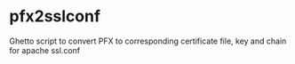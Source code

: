 # pfx2sslconf
Ghetto script to convert PFX to corresponding certificate file, key and chain for apache ssl.conf
